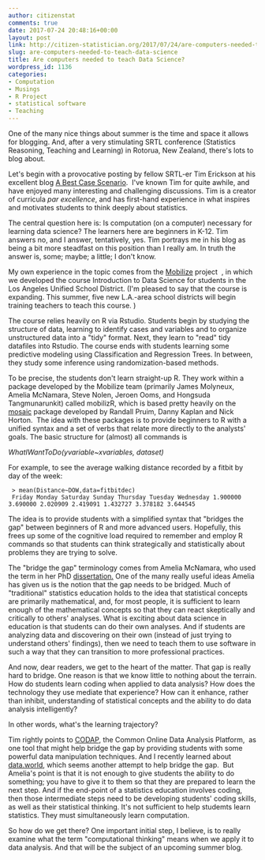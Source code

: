```yaml
---
author: citizenstat
comments: true
date: 2017-07-24 20:48:16+00:00
layout: post
link: http://citizen-statistician.org/2017/07/24/are-computers-needed-to-teach-data-science/
slug: are-computers-needed-to-teach-data-science
title: Are computers needed to teach Data Science?
wordpress_id: 1136
categories:
- Computation
- Musings
- R Project
- statistical software
- Teaching
---
```


One of the many nice things about summer is the time and space it allows for blogging. And, after a very stimulating SRTL conference (Statistics Reasoning, Teaching and Learning) in Rotorua, New Zealand, there's lots to blog about.

Let's begin with a provocative posting by fellow SRTL-er Tim Erickson at his excellent blog [A Best Case Scenario](https://bestcase.wordpress.com/2017/07/18/more-about-data-moves-and-r/).  I've known Tim for quite awhile, and have enjoyed many interesting and challenging discussions. Tim is a creator of curricula _par excellence_, and has first-hand experience in what inspires and motivates students to think deeply about statistics.

The central question here is: Is computation (on a computer) necessary for learning data science? The learners here are beginners in K-12. Tim answers no, and I answer, tentatively, yes. Tim portrays me in his blog as being a bit more steadfast on this position than I really am. In truth the answer is, some; maybe; a little; I don't know.

My own experience in the topic comes from the [Mobilize](http://www.mobilizingcs.org/) project  , in which we developed the course Introduction to Data Science for students in the Los Angeles Unified School District. (I'm pleased to say that the course is expanding. This summer, five new L.A.-area school districts will begin training teachers to teach this course. )

The course relies heavily on R via Rstudio. Students begin by studying the structure of data, learning to identify cases and variables and to organize unstructured data into a "tidy" format. Next, they learn to "read" tidy datafiles into Rstudio. The course ends with students learning some predictive modeling using Classification and Regression Trees. In between, they study some inference using randomization-based methods.

To be precise, the students don't learn straight-up R. They work within a package developed by the Mobilize team (primarily James Molyneux, Amelia McNamara, Steve Nolen, Jeroen Ooms, and Hongsuda Tangmunarunkit) called mobilizR, which is based pretty heavily on the [mosaic](http://mosaic-web.org) package developed by Randall Pruim, Danny Kaplan and Nick Horton.  The idea with these packages is to provide beginners to R with a unified syntax and a set of verbs that relate more directly to the analysts' goals. The basic structure for (almost) all commands is

_WhatIWantToDo(yvariable~xvariables, dataset)_

For example, to see the average walking distance recorded by a fitbit by day of the week:

    
    
     > mean(Distance~DOW,data=fitbitdec)
     Friday Monday Saturday Sunday Thursday Tuesday Wednesday 1.900000 3.690000 2.020909 2.419091 1.432727 3.378182 3.644545


The idea is to provide students with a simplified syntax that "bridges the gap" between beginners of R and more advanced users. Hopefully, this frees up some of the cognitive load required to remember and employ R commands so that students can think strategically and statistically about problems they are trying to solve.

The "bridge the gap" terminology comes from Amelia McNamara, who used the term in her PhD [dissertation.](http://www.science.smith.edu/~amcnamara/dissertation.html) One of the many really useful ideas Amelia has given us is the notion that the gap needs to be bridged. Much of "traditional" statistics education holds to the idea that statistical concepts are primarily mathematical, and, for most people, it is sufficient to learn enough of the mathematical concepts so that they can react skeptically and critically to others' analyses. What is exciting about data science in education is that students can do their own analyses. And if students are analyzing data and discovering on their own (instead of just trying to understand others' findings), then we need to teach them to use software in such a way that they can transition to more professional practices.

And now, dear readers, we get to the heart of the matter. That gap is really hard to bridge. One reason is that we know little to nothing about the terrain. How do students learn coding when applied to data analysis? How does the technology they use mediate that experience? How can it enhance, rather than inhibit, understanding of statistical concepts and the ability to do data analysis intelligently?

In other words, what's the learning trajectory?

Tim rightly points to [CODAP](https://concord.org/projects/codap), the Common Online Data Analysis Platform,  as one tool that might help bridge the gap by providing students with some powerful data manipulation techniques. And I recently learned about [data.world](https://data.world/), which seems another attempt to help bridge the gap.  But Amelia's point is that it is not enough to give students the ability to do something; you have to give it to them so that they are prepared to learn the next step. And if the end-point of a statistics education involves coding, then those intermediate steps need to be developing students' coding skills, as well as their statistical thinking. It's not sufficient to help studemts learn statistics. They must simultaneously learn computation.

So how do we get there? One important initial step, I believe, is to really examine what the term "computational thinking" means when we apply it to data analysis. And that will be the subject of an upcoming summer blog.
